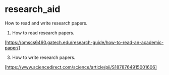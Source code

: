 # research_aid
How to read and write research papers.

1. How to read research papers.

 [https://omscs6460.gatech.edu/research-guide/how-to-read-an-academic-paper/]

3. How to write research papers.

 [https://www.sciencedirect.com/science/article/pii/S1878764915001606]

